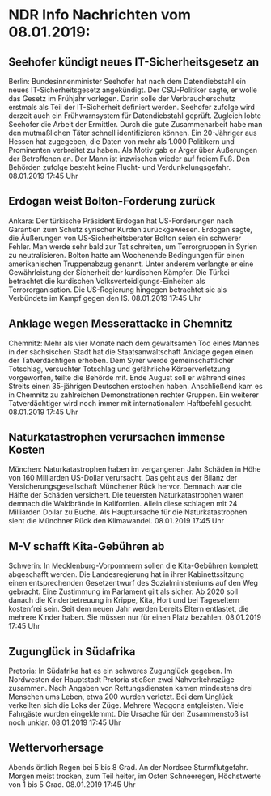 # NDR Info Nachrichten vom 08.01.2019:


## Seehofer kündigt neues IT-Sicherheitsgesetz an
Berlin: Bundesinnenminister Seehofer hat nach dem Datendiebstahl ein neues IT-Sicherheitsgesetz angekündigt. Der CSU-Politiker sagte, er wolle das Gesetz im Frühjahr vorlegen. Darin solle der Verbraucherschutz erstmals als Teil der IT-Sicherheit definiert werden. Seehofer zufolge wird derzeit auch ein Frühwarnsystem für Datendiebstahl geprüft. Zugleich lobte Seehofer die Arbeit der Ermittler. Durch die gute Zusammenarbeit habe man den mutmaßlichen Täter schnell identifizieren können. Ein 20-Jähriger aus Hessen hat zugegeben, die Daten von mehr als 1.000 Politikern und Prominenten verbreitet zu haben. Als Motiv gab er Ärger über Äußerungen der Betroffenen an. Der Mann ist inzwischen wieder auf freiem Fuß. Den Behörden zufolge besteht keine Flucht- und Verdunkelungsgefahr. 08.01.2019 17:45 Uhr 

## Erdogan weist Bolton-Forderung zurück
Ankara: Der türkische Präsident Erdogan hat US-Forderungen nach Garantien zum Schutz syrischer Kurden zurückgewiesen. Erdogan sagte, die Äußerungen von US-Sicherheitsberater Bolton seien ein schwerer Fehler. Man werde sehr bald zur Tat schreiten, um Terrorgruppen in Syrien zu neutralisieren. Bolton hatte am Wochenende Bedingungen für einen amerikanischen Truppenabzug genannt. Unter anderem verlangte er eine Gewährleistung der Sicherheit der kurdischen Kämpfer. Die Türkei betrachtet die kurdischen Volksverteidigungs-Einheiten als Terrororganisation. Die US-Regierung hingegen betrachtet sie als Verbündete im Kampf gegen den IS. 08.01.2019 17:45 Uhr 

## Anklage wegen Messerattacke in Chemnitz
Chemnitz:        Mehr als vier Monate nach dem gewaltsamen Tod eines Mannes in der sächsischen Stadt hat die Staatsanwaltschaft Anklage gegen einen der Tatverdächtigen erhoben. Dem Syrer werde gemeinschaftlicher Totschlag, versuchter Totschlag und gefährliche Körperverletzung vorgeworfen, teilte die Behörde mit. Ende August soll er während eines Streits einen 35-jährigen Deutschen erstochen haben. Anschließend kam es in Chemnitz zu zahlreichen Demonstrationen rechter Gruppen. Ein weiterer Tatverdächtiger wird noch immer mit internationalem Haftbefehl gesucht. 08.01.2019 17:45 Uhr 

## Naturkatastrophen verursachen immense Kosten
München:           Naturkatastrophen haben im vergangenen Jahr Schäden in Höhe von 160 Milliarden US-Dollar verursacht. Das geht aus der Bilanz der Versicherungsgesellschaft Münchener Rück hervor. Demnach war die Hälfte der Schäden versichert. Die teuersten Naturkatastrophen waren demnach die Waldbrände in Kalifornien. Allein diese schlagen mit 24 Milliarden Dollar zu Buche. Als Hauptursache für die Naturkatastrophen sieht die Münchner Rück den Klimawandel. 08.01.2019 17:45 Uhr 

## M-V schafft Kita-Gebühren ab
Schwerin: In Mecklenburg-Vorpommern sollen die Kita-Gebühren komplett abgeschafft werden. Die Landesregierung hat in ihrer Kabinettssitzung einen entsprechenden Gesetzentwurf des Sozialministeriums auf den Weg gebracht. Eine Zustimmung im Parlament gilt als sicher. Ab 2020 soll danach die Kinderbetreuung in Krippe, Kita, Hort und bei Tageseltern kostenfrei sein. Seit dem neuen Jahr werden bereits Eltern entlastet, die mehrere Kinder haben. Sie müssen nur für einen Platz bezahlen. 08.01.2019 17:45 Uhr 

## Zugunglück in Südafrika
Pretoria: In Südafrika hat es ein schweres Zugunglück gegeben. Im Nordwesten der Hauptstadt Pretoria stießen zwei Nahverkehrszüge zusammen. Nach Angaben von Rettungsdiensten kamen mindestens drei Menschen ums Leben, etwa 200 wurden verletzt. Bei dem Unglück verkeilten sich die Loks der Züge. Mehrere Waggons entgleisten. Viele Fahrgäste wurden eingeklemmt. Die Ursache für den Zusammenstoß ist noch unklar. 08.01.2019 17:45 Uhr 

## Wettervorhersage
Abends örtlich Regen bei 5 bis 8 Grad. An der Nordsee  Sturmflutgefahr. Morgen meist trocken, zum Teil heiter, im Osten Schneeregen, Höchstwerte von 1 bis 5 Grad. 08.01.2019 17:45 Uhr 
